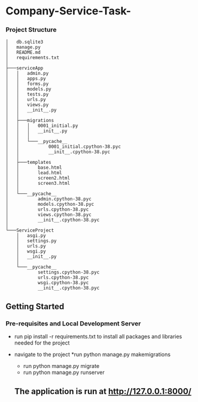# Company-Service-Task-

### Project Structure
```
│   db.sqlite3
│   manage.py
│   README.md
│   requirements.txt
│
├───serviceApp
│   │   admin.py
│   │   apps.py
│   │   forms.py
│   │   models.py
│   │   tests.py
│   │   urls.py
│   │   views.py
│   │   __init__.py
│   │
│   ├───migrations
│   │   │   0001_initial.py
│   │   │   __init__.py
│   │   │
│   │   └───__pycache__
│   │           0001_initial.cpython-38.pyc
│   │           __init__.cpython-38.pyc
│   │
│   ├───templates
│   │       base.html
│   │       lead.html
│   │       screen2.html
│   │       screen3.html
│   │
│   └───__pycache__
│           admin.cpython-38.pyc
│           models.cpython-38.pyc
│           urls.cpython-38.pyc
│           views.cpython-38.pyc
│           __init__.cpython-38.pyc
│
└───ServiceProject
    │   asgi.py
    │   settings.py
    │   urls.py
    │   wsgi.py
    │   __init__.py
    │
    └───__pycache__
            settings.cpython-38.pyc
            urls.cpython-38.pyc
            wsgi.cpython-38.pyc
            __init__.cpython-38.pyc

```


## Getting Started
### Pre-requisites and Local Development Server
* run pip install -r requirements.txt to install all packages and libraries needed for the project  
* navigate to the project
     *run python manage.py makemigrations 
     * run python manage.py migrate 
     * run python manage.py runserver 
  
  ## The application is run at http://127.0.0.1:8000/
  
